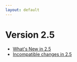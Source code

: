 ```yaml
---
layout: default
---
```

Version 2.5
===========

- [What's New in 2.5](releasenotes-newfeatures25.html)
- [Incompatible changes in 2.5](releasenotes-upgradingchanges25.html)
